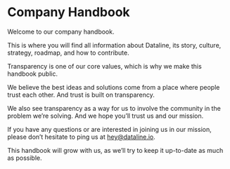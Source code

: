 # Company Handbook

Welcome to our company handbook.

This is where you will find all information about Dataline, its story, culture, strategy, roadmap, and how to contribute.

Transparency is one of our core values, which is why we make this handbook public.

We believe the best ideas and solutions come from a place where people trust each other. And trust is built on transparency.

We also see transparency as a way for us to involve the community in the problem we’re solving. And we hope you’ll trust us and our mission.

If you have any questions or are interested in joining us in our mission, please don’t hesitate to ping us at [hey@dataline.io](mailto:hey@dataline.io).

This handbook will grow with us, as we’ll try to keep it up-to-date as much as possible.

